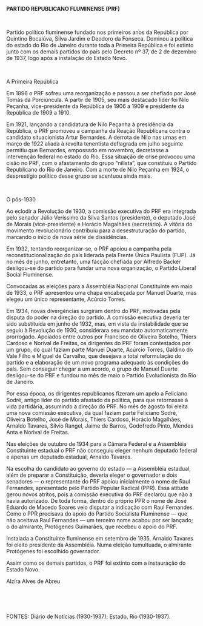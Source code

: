 **PARTIDO REPUBLICANO FLUMINENSE (PRF)**

 

Partido político fluminense fundado nos primeiros anos da República por
Quintino Bocaiúva, Silva Jardim e Deodoro da Fonseca. Dominou a política
do estado do Rio de Janeiro durante toda a Primeira República e foi
extinto junto com os demais partidos do país pelo Decreto nº 37, de 2 de
dezembro de 1937, logo após a instalação do Estado Novo.

 

A Primeira República

Em 1896 o PRF sofreu uma reorganização e passou a ser chefiado por José
Tomás da Porciúncula. A partir de 1905, seu mais destacado líder foi
Nilo Peçanha, vice-presidente da República de 1906 a 1909 e presidente
da República de 1909 a 1910.

Em 1921, lançando a candidatura de Nilo Peçanha à presidência da
República, o PRF promoveu a campanha da Reação Republicana contra o
candidato situacionista Artur Bernardes. A derrota de Nilo nas urnas em
março de 1922 aliada à revolta tenentista deflagrada em julho seguinte
permitiu que Bernardes, empossado em novembro, decretasse a intervenção
federal no estado do Rio. Essa situação de crise provocou uma cisão no
PRF, com o afastamento do grupo “nilista”, que constituiu o Partido
Republicano do Rio de Janeiro. Com a morte de Nilo Peçanha em 1924, o
desprestígio político desse grupo se acentuou ainda mais.

 

O pós-1930

Ao eclodir a Revolução de 1930, a comissão executiva do PRF era
integrada pelo senador Júlio Veríssimo da Silva Santos (presidente), o
deputado José de Morais (vice-presidente) e Horácio Magalhães
(secretário). A vitória do movimento revolucionário contribuiu para a
desestruturação do partido, marcando o início de nova série de
dissidências.

Em 1932, tentando reorganizar-se, o PRF apoiou a campanha pela
reconstitucionalização do país liderada pela Frente Única Paulista
(FUP). Já no mês de junho, entretanto, uma facção chefiada por Alfredo
Backer desligou-se do partido para fundar uma nova organização, o
Partido Liberal Social Fluminense.

Convocadas as eleições para a Assembléia Nacional Constituinte em maio
de 1933, o PRF apresentou uma chapa encabeçada por Manuel Duarte, mas
elegeu um único representante, Acúrcio Torres.

Em 1934, novas divergências surgiram dentro do PRF, motivadas pela
disputa do poder na direção do partido. A comissão executiva deveria ter
sido substituída em junho de 1932, mas, em vista da instabilidade que se
seguiu à Revolução de 1930, considerara seu mandato automaticamente
prorrogado. Apoiados entre outros por Francisco de Oliveira Botelho,
Thiers Cardoso e Norival de Freitas, os dirigentes do PRF foram
contestados por um grupo, do qual faziam parte Manuel Duarte, Acúrcio
Torres, Galdino do Vale Filho e Miguel de Carvalho, que desejava a total
reformulação do partido e a elaboração de um novo programa adequado às
condições do país. Sem conseguir chegar a um acordo, o grupo de Manuel
Duarte desligou-se do PRF e fundou no mês de maio o Partido
Evolucionista do Rio de Janeiro.

Por essa época, os dirigentes republicanos fizeram um apelo a Feliciano
Sodré, antigo líder do partido afastado da política, para que retornasse
à vida partidária, assumindo a direção do PRF. No mês de agosto foi
eleita uma nova comissão executiva, da qual faziam parte Feliciano
Sodré, Oliveira Botelho, José de Morais, Thiers Cardoso, Horácio
Magalhães, Arnaldo Tavares, Sílvio Rangel, Jaime de Barros, Godofredo
Pinto, Mendes Anta e Norival de Freitas.

Nas eleições de outubro de 1934 para a Câmara Federal e a Assembléia
Constituinte estadual o PRF não conseguiu eleger nenhum deputado federal
e apenas um deputado estadual, Arnaldo Tavares.

Na escolha do candidato ao governo do estado — a Assembléia estadual,
além de preparar a Constituição, deveria eleger o governador e dois
senadores — o representante do PRF apoiou inicialmente o nome de Raul
Fernandes, apresentado pelo Partido Popular Radical (PPR). Essa atitude
gerou novos atritos, pois a comissão executiva do PRF declarou que não a
havia autorizado. De toda forma, dentro do próprio PPR o nome de José
Eduardo de Macedo Soares veio disputar a indicação com Raul Fernandes.
Como o PPR precisava do apoio do Partido Socialista Fluminense — que não
aceitava Raul Fernandes — um terceiro nome acabou por ser lançado; o do
almirante, Protógenes Guimarães, que recebeu o apoio do PRF.

Instalada a Constituinte fluminense em setembro de 1935, Arnaldo Tavares
foi eleito presidente da Assembléia. Numa eleição tumultuada, o
almirante Protógenes foi escolhido governador.

Assim como os demais partidos, o PRF foi extinto com a instauração do
Estado Novo.

Alzira Alves de Abreu

 

 

FONTES: Diário de Notícias (1930-1937); Estado, Rio (1930-1937).

 
